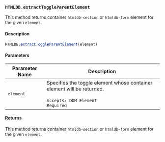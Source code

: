 ### `HTMLDB.extractToggleParentElement`

This method returns container `htmldb-section` or `htmldb-form` element for the given `element`.

#### Description

```javascript
HTMLDB.extractToggleParentElement(element)
```

#### Parameters

| Parameter Name             | Description                               |
| -------------------------- | ----------------------------------------- |
| `element` | Specifies the toggle element whose container element will be returned.<br><br>`Accepts: DOM Element`<br>`Required` |

#### Returns

This method returns container `htmldb-section` or `htmldb-form` element for the given `element`.